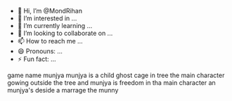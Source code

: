 - 👋 Hi, I’m @MondRihan
- 👀 I’m interested in ...
- 🌱 I’m currently learning ...
- 💞️ I’m looking to collaborate on ...
- 📫 How to reach me ...
- 😄 Pronouns: ...
- ⚡ Fun fact: ...

<!---
MondRihan/MondRihan is a ✨ special ✨ repository because its `README.md` (this file) appears on your GitHub profile.
You can click the Preview link to take a look at your changes.
--->
game name munjya
munjya is a child ghost
cage in tree
the main character gowing outside the tree and munjya is freedom in tha main character an munjya's deside a marrage the munny
